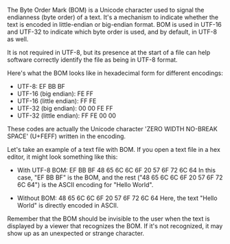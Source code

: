 The Byte Order Mark (BOM) is a Unicode character used to signal the endianness (byte order) of a text. It's a mechanism to indicate whether the text is encoded in little-endian or big-endian format. BOM is used in UTF-16 and UTF-32 to indicate which byte order is used, and by default, in UTF-8 as well.

It is not required in UTF-8, but its presence at the start of a file can help software correctly identify the file as being in UTF-8 format.

Here's what the BOM looks like in hexadecimal form for different encodings:

- UTF-8: EF BB BF
- UTF-16 (big endian): FE FF
- UTF-16 (little endian): FF FE
- UTF-32 (big endian): 00 00 FE FF
- UTF-32 (little endian): FF FE 00 00

These codes are actually the Unicode character 'ZERO WIDTH NO-BREAK SPACE' (U+FEFF) written in the encoding.

Let's take an example of a text file with BOM. If you open a text file in a hex editor, it might look something like this:

- With UTF-8 BOM:
  EF BB BF 48 65 6C 6C 6F 20 57 6F 72 6C 64
  In this case, "EF BB BF" is the BOM, and the rest ("48 65 6C 6C 6F 20 57 6F 72 6C 64") is the ASCII encoding for "Hello World".

- Without BOM:
  48 65 6C 6C 6F 20 57 6F 72 6C 64
  Here, the text "Hello World" is directly encoded in ASCII.

Remember that the BOM should be invisible to the user when the text is displayed by a viewer that recognizes the BOM. If it's not recognized, it may show up as an unexpected or strange character.